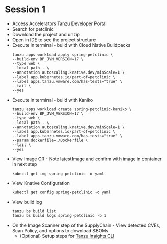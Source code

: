 # Session 1
* Access Accelerators Tanzu Developer Portal
* Search for petclinic
* Download the project and unzip
* Open in IDE to see the project structure
* Execute in terminal - build with Cloud Native Buildpacks
    ```shell
    tanzu apps workload apply spring-petclinic \
    --build-env BP_JVM_VERSION=17 \
    --type web \
    --local-path . \
    --annotation autoscaling.knative.dev/minScale=1 \
    --label app.kubernetes.io/part-of=petclinic \
    --label apps.tanzu.vmware.com/has-tests="true" \
    --tail \
    --yes
    ```
* Execute in terminal - build with Kaniko
    ```shell
    tanzu apps workload create spring-petclinic-kaniko \
    --build-env BP_JVM_VERSION=17 \
    --type web \
    --local-path . \
    --annotation autoscaling.knative.dev/minScale=1 \
    --label app.kubernetes.io/part-of=petclinic \
    --label apps.tanzu.vmware.com/has-tests="true" \
    --param dockerfile=./Dockerfile \
    --tail \
    --yes
   ```
* View Image CR - Note latestImage and confirm with image in container in next step
    ```shell
    kubectl get img spring-petclinic -o yaml
    ```
* View Knative Configuration
    ```shell
    kubectl get config spring-petclinic -o yaml
    ```
* View build log
    ```shell
    tanzu bs build list
    tanzu bs build logs spring-petclinic -b 1
    ```
* On the Image Scanner step of the SupplyChain - View detected CVEs, Scan Policy, and options to download SBOMs.
  * (Optional) Setup steps for [Tanzu Insights CLI](https://docs.vmware.com/en/VMware-Tanzu-Application-Platform/1.6/tap/cli-plugins-insight-cli-configuration.html)